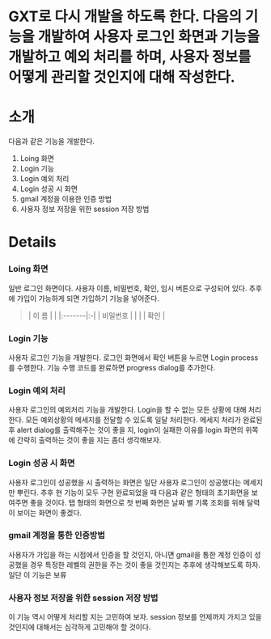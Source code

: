 # GXT로 다시 개발을 하도록 한다. 다음의 기능을 개발하여 사용자 로그인 화면과 기능을 개발하고 예외 처리를 하며, 사용자 정보를 어떻게 관리할 것인지에 대해 작성한다.

# 소개 #
다음과 같은 기능을 개발한다.
  1. Loing 화면
  1. Login 기능
  1. Login 예외 처리
  1. Login 성공 시 화면
  1. gmail 계정을 이용한 인증 방법
  1. 사용자 정보 저장을 위한 session 저장 방법

# Details #
### **Loing 화면** ###
일반 로그인 화면이다. 사용자 이름, 비밀번호, 확인, 임시 버튼으로 구성되어 있다. 추후에 가입이 가능하게 되면 가입하기 기능을 넣어준다.
> | 이    름 |  |
|:-------|:-|
> | 비밀번호   |  |
> |        | 확인 |

### **Login 기능** ###
사용자 로그인 기능을 개발한다. 로그인 화면에서 확인 버튼을 누르면 Login process를 수행한다. 기능 수행 코드를 완료하면 progress dialog를 추가한다.

### **Login 예외 처리** ###
사용자 로그인의 예외처리 기능을 개발한다. Login을 할 수 없는 모든 상황에 대해 처리한다. 모든 예외상황의 메세지를 전달할 수 있도록 일달 처리한다.
메세지 처리가 완료된 후 alert dialog를 출력해주는 것이 좋을 지, login이 실패한 이유를 login 화면의 위쪽에 간략히 출력하는 것이 좋을 지는 좀더 생각해보자.

### **Login 성공 시 화면** ###
사용자 로그인이 성공했을 시 출력하는 화면은 일단 사용자 로그인이 성공했다는 메세지만 뿌린다. 추후 현 기능이 모두 구현 완료되었을 때 다음과 같은 형태의 초기화면을 보여주면 좋을 것이다.
탭 형태의 화면으로 첫 번째 화면은 날짜 별 기록 조회를 위해 달력이 보이는 화면이 좋겠다.

### **gmail 계정을 통한 인증방법** ###
사용자가 가입을 하는 시점에서 인증을 할 것인지, 아니면 gmail을 통한 계정 인증이 성공했을 경우 특정한 레벨의 권한을 주는 것이 좋을 것인지는 추후에 생각해보도록 하자.
일단 이 기능은 보류

### **사용자 정보 저장을 위한 session 저장 방법** ###
이 기능 역시 어떻게 처리할 지는 고민하여 보자. session 정보를 언제까지 가지고 있을 것인지에 대해서는 심각하게 고민해야 할 것이다.